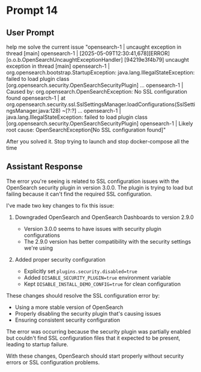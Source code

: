 # Prompt 14

## User Prompt
help me solve the current issue "opensearch-1 | uncaught exception in thread [main]
opensearch-1 | [2025-05-09T12:30:41,678][ERROR][o.o.b.OpenSearchUncaughtExceptionHandler] [94219e3f4b79] uncaught exception in thread [main]
opensearch-1 | org.opensearch.bootstrap.StartupException: java.lang.IllegalStateException: failed to load plugin class [org.opensearch.security.OpenSearchSecurityPlugin]
...
opensearch-1 | Caused by: org.opensearch.OpenSearchException: No SSL configuration found
opensearch-1 | at org.opensearch.security.ssl.SslSettingsManager.loadConfigurations(SslSettingsManager.java:128) ~[?:?]
...
opensearch-1 | java.lang.IllegalStateException: failed to load plugin class [org.opensearch.security.OpenSearchSecurityPlugin]
opensearch-1 | Likely root cause: OpenSearchException[No SSL configuration found]"

After you solved it. Stop trying to launch and stop docker-compose all the time

## Assistant Response
The error you're seeing is related to SSL configuration issues with the OpenSearch security plugin in version 3.0.0. The plugin is trying to load but failing because it can't find the required SSL configuration.

I've made two key changes to fix this issue:

1. Downgraded OpenSearch and OpenSearch Dashboards to version 2.9.0
   - Version 3.0.0 seems to have issues with security plugin configurations
   - The 2.9.0 version has better compatibility with the security settings we're using

2. Added proper security configuration
   - Explicitly set `plugins.security.disabled=true`
   - Added `DISABLE_SECURITY_PLUGIN=true` environment variable
   - Kept `DISABLE_INSTALL_DEMO_CONFIG=true` for clean configuration

These changes should resolve the SSL configuration error by:
- Using a more stable version of OpenSearch
- Properly disabling the security plugin that's causing issues
- Ensuring consistent security configuration

The error was occurring because the security plugin was partially enabled but couldn't find SSL configuration files that it expected to be present, leading to startup failure.

With these changes, OpenSearch should start properly without security errors or SSL configuration problems.